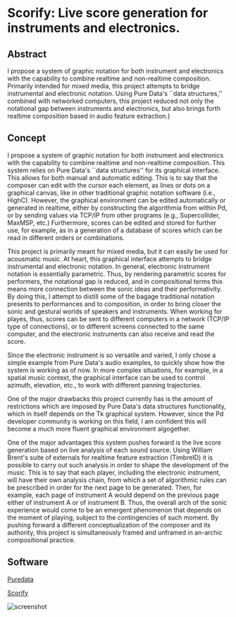 # Scorify: Live score generation for instruments and electronics.

## Abstract

I propose a system of graphic notation for both instrument and electronics with the capability to combine realtime and non-realtime composition. Primarily intended for mixed media, this project attempts to bridge instrumental and electronic notation. Using Pure Data's ``data structures,'' combined with networked computers, this project reduced not only the notational gap between instruments and electronics, but also brings forth realtime composition based in audio feature extraction.}

## Concept

I propose a system of graphic notation for both instrument and electronics with the capability to combine realtime and non-realtime composition. This system relies on Pure Data's ``data structures'' for its graphical interface. This allows for both manual and automatic editing. This is to say that the composer can edit with the cursor each element, as lines or dots on a graphical canvas, like in other traditional graphic notation software (i.e., HighC). However, the graphical environment can be edited automatically or generated in realtime, either by constructing the algorithmia from within Pd, or by sending values via TCP/IP from other programs (e.g., Supercollider, MaxMSP, etc.) Furthermore, scores can be edited and stored for further use, for example, as in a generation of a database of scores which can be read in different orders or combinations.

This project is primarily meant for mixed media, but it can easily be used for acousmatic music. At heart, this graphical interface attempts to bridge instrumental and electronic notation. In general, electronic instrument notation is essentially parametric. Thus, by rendering parametric scores for performers, the notational gap is reduced, and in compositional terms this means more connection between the sonic ideas and their performativity. By doing this, I attempt to distill some of the bagage traditional notation presents to performances and to composition, in order to bring closer the sonic and gestural worlds of speakers and instruments. When working for playes, thus, scores can be sent to different computers in a network (TCP/IP type of connections), or to different screens connected to the same computer, and the electronic instruments can also receive and read the score.

Since the electronic instrument is so versatile and varied, I only chose a simple example from Pure Data's audio examples, to quickly show how the system is working as of now. In more complex situations, for example, in a spatial music context, the graphical interface can be used to control azimuth, elevation, etc., to work with different panning trajectories. 

One of the major drawbacks this project currently has is the amount of restrictions which are imposed by Pure Data's data structures functionality, which in itself depends on the Tk graphical system. However, since the Pd developer community is working on this field, I am confident this will become a much more fluent graphical environment algogether.

One of the major advantages this system pushes forward is the live score generation based on live analysis of each sound source. Using William Brent's suite of externals for realtime feature extraction (TimbreID) it is possible to carry out such analysis in order to shape the development of the music. This is to say that each player, including the electronic instrument, will have their own analysis chain, from which a set of algorithmic rules can be prescribed in order for the next page to be generated. Then, for example, each page of instrument A would depend on the previous page either of instrument A or of instrument B. Thus, the overall arch of the sonic experience would come to be an emergent phenomenon that depends on the moment of playing, subject to the contingencies of such moment. By pushing forward a different conceptualization of the composer and its authority, this project is simultaneously framed and unframed in an-archic compositional practice.

## Software

[Puredata](http://msp.ucsd.edu)

[Scorify](https://github.com/fdch/scorify)

![screenshot](https://raw.githubusercontent.com/fdch/scorify/master/media/screenshot.png)

